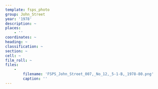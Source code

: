 ```yaml
---
template: fsps_photo
group: John_Street
year: '1978'
description: ~
places:
    - ''
coordinates: ~
heading: ~
classification: ~
section: ~
cell: ~
film_roll: ~
files:
    -
        filename: 'FSPS_John_Street_007,_No_12,_5-1-B,_1978-80.png'
        caption: ''
---
```

